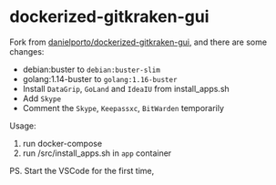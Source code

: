 # dockerized-gitkraken-gui

Fork from [danielporto/dockerized-gitkraken-gui](https://github.com/danielporto/dockerized-gitkraken-gui),
and there are some changes:

- debian:buster to `debian:buster-slim`
- golang:1.14-buster to `golang:1.16-buster`
- Install `DataGrip`, `GoLand` and `IdeaIU` from install_apps.sh
- Add `Skype`
- Comment the `Skype`, `Keepassxc`, `BitWarden` temporarily

Usage:
1. run docker-compose
2. run /src/install_apps.sh in `app` container

PS.
Start the VSCode for the first time, 